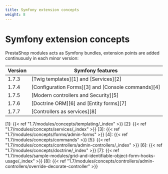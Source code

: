 ```yaml
---
title: Symfony extension concepts
weight: 8
---
```


# Symfony extension concepts

PrestaShop modules acts as Symfony bundles, extension points are added continuously in each minor version:

| Version  | Symfony features                                               |
|----------|----------------------------------------------------------------|
| 1.7.3    | [Twig templates][1] and [Services][2]                          |
| 1.7.4    | [Configuration Forms][3] and [Console commands][4]             |
| 1.7.5    | [Modern controllers and Security][5]                           |
| 1.7.6    | [Doctrine ORM][6] and [Entity forms][7]                        |
| 1.7.7    | [Controllers as services][8]                     |

[1]: {{< ref "1.7/modules/concepts/templating/_index" >}}
[2]: {{< ref "1.7/modules/concepts/services/_index" >}}
[3]: {{< ref "1.7/modules/concepts/forms/admin-forms" >}}
[4]: {{< ref "1.7/modules/concepts/commands" >}}
[5]: {{< ref "1.7/modules/concepts/controllers/admin-controllers/_index" >}}
[6]: {{< ref "1.7/modules/concepts/doctrine/_index" >}}
[7]: {{< ref "1.7/modules/sample-modules/grid-and-identifiable-object-form-hooks-usage/_index" >}}
[8]: {{< ref "1.7/modules/concepts/controllers/admin-controllers/override-decorate-controller" >}}
